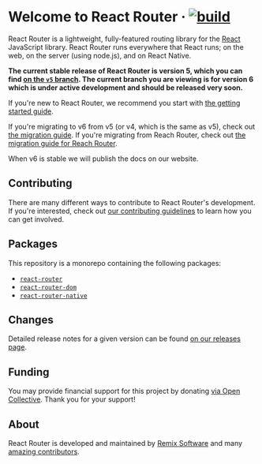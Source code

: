 # Welcome to React Router &middot; [![build][build-badge]][build]

[build-badge]: https://img.shields.io/github/workflow/status/remix-run/react-router/test/dev?style=flat-square
[build]: https://github.com/remix-run/react-router/actions/workflows/test.yml

React Router is a lightweight, fully-featured routing library for the [React](https://reactjs.org) JavaScript library. React Router runs everywhere that React runs; on the web, on the server (using node.js), and on React Native.

**The current stable release of React Router is version 5, which you can find [on the `v5` branch](https://github.com/remix-run/react-router/tree/v5). The current branch you are viewing is for version 6 which is under active development and should be released very soon.**

If you're new to React Router, we recommend you start with [the getting started guide](/docs/getting-started/installation.md).

If you're migrating to v6 from v5 (or v4, which is the same as v5), check out [the migration guide](/docs/guides/migrating-5-to-6.md). If you're migrating from Reach Router, check out [the migration guide for Reach Router](/docs/guides/migrating-reach-to-6.md).

When v6 is stable we will publish the docs on our website.

## Contributing

There are many different ways to contribute to React Router's development. If you're interested, check out [our contributing guidelines](CONTRIBUTING.md) to learn how you can get involved.

## Packages

This repository is a monorepo containing the following packages:

- [`react-router`](/packages/react-router)
- [`react-router-dom`](/packages/react-router-dom)
- [`react-router-native`](/packages/react-router-native)

## Changes

Detailed release notes for a given version can be found [on our releases page](https://github.com/remix-run/react-router/releases).

## Funding

You may provide financial support for this project by donating [via Open Collective](https://opencollective.com/react-router). Thank you for your support!

## About

React Router is developed and maintained by [Remix Software](https://remix.run) and many [amazing contributors](https://github.com/remix-run/react-router/graphs/contributors).